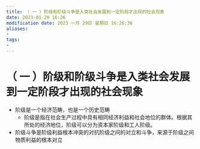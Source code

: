 ```yaml
---
title: （ 一 ）阶级和阶级斗争是入类社会发展到一定阶段才出现的社会现象
date: 2023-01-29 16:26
modification date: 2023 一月 29日 星期日 16:26:36
aliases: 
- 
tags: 
- 
---
```


# （ 一 ）阶级和阶级斗争是入类社会发展到一定阶段才出现的社会现象

- 阶级是一个经济范畴，也是一个历史范畴
	- 阶级是指在社会生产过程中具有相同经济利益和社会地位的群体。根据其所处的经济地位，阶级可以分为资本家阶级和工人阶级。
- 阶级斗争是阶级利益根本冲突的对抗阶级之间的对立和斗争，来源于阶级之间物质利益的根本对立